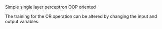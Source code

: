 Simple single layer perceptron OOP oriented

The training for the OR operation can be altered by changing the input and output variables.
